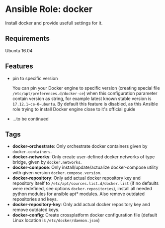 # Ansible Role: docker

Install docker and provide usefull settings for it.

## Requirements

Ubuntu 16.04

## Features

- pin to specific version

    You can pin your Docker engine to specific version (creating special file `/etc/apt/preferences.d/docker-ce`) when this configuration parameter contain version as string, for example latest known stable version is `17.12.1~ce-0~ubuntu`. By default this feature is disabled, as this Ansible role trying to install Docker engine close to it's official guide

- ...to be continued

## Tags

- **docker-orchestrate**: Only orchestrate docker containers given by `docker.containers`.
- **docker-networks**: Only create user-defined docker networks of type bridge, given by `docker.networks`.
- **docker-compose**: Only install/update/actualize docker-compose utility with given version `docker.compose.version`.
- **docker-repository**: Only add actual docker repository key and repository itself to `/etc/apt/sources.list.d/docker.list` (if no defaults were redefined, see options `docker.repositories`), install all needed python modules for ansible apt* modules. Also remove outdated repositories and keys.
- **docker-repository-key**: Only add actual docker repository key and remove outdated keys.
- **docker-config**: Create crossplatform docker configuration file (default Linux location is `/etc/docker/daemon.json`)

